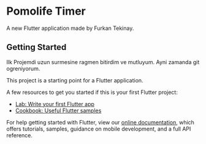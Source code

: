
# Pomolife Timer

A new Flutter application made by Furkan Tekinay.

## Getting Started

Ilk Projemdi uzun surmesine ragmen bitirdim ve mutluyum.
Ayni zamanda git ogreniyorum.

This project is a starting point for a Flutter application.

A few resources to get you started if this is your first Flutter project:

- [Lab: Write your first Flutter app](https://flutter.dev/docs/get-started/codelab)
- [Cookbook: Useful Flutter samples](https://flutter.dev/docs/cookbook)

For help getting started with Flutter, view our
[online documentation](https://flutter.dev/docs), which offers tutorials,
samples, guidance on mobile development, and a full API reference.
